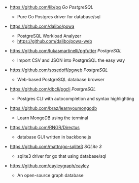 - https://github.com/lib/pq *Go* *PostgreSQL*
  - Pure Go Postgres driver for database/sql 
  
- https://github.com/dalibo/powa 
  - PostgreSQL Workload Analyzer
  - https://github.com/dalibo/powa-web
  
- https://github.com/lukasmartinelli/pgfutter *PostgreSQL*
  - Import CSV and JSON into PostgreSQL the easy way
  
- https://github.com/sosedoff/pgweb *PostgreSQL*
  - Web-based PostgreSQL database browser

- https://github.com/dbcli/pgcli *PostgreSQL*
  - Postgres CLI with autocompletion and syntax highlighting

- https://github.com/braz/learnyoumongodb
  - Learn MongoDB using the terminal

- https://github.com/RNGR/Directus
  - database GUI written in backbone.js 

- https://github.com/mattn/go-sqlite3 *SQLite 3*
  - sqlite3 driver for go that using database/sql 

- https://github.com/cayleygraph/cayley
  - An open-source graph database

